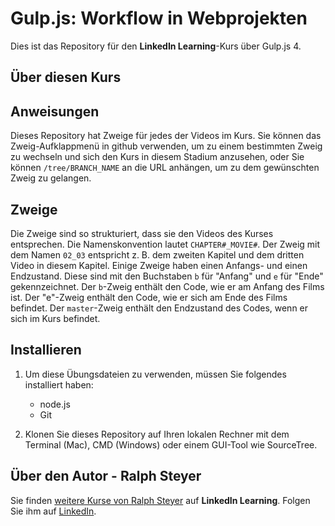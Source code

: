 # Gulp.js: Workflow in Webprojekten

Dies ist das Repository für den **LinkedIn Learning**-Kurs über Gulp.js 4. 

## Über diesen Kurs

## Anweisungen

Dieses Repository hat Zweige für jedes der Videos im Kurs. Sie können das Zweig-Aufklappmenü in github verwenden, um zu einem bestimmten Zweig zu wechseln und sich den Kurs in diesem Stadium anzusehen, oder Sie können `/tree/BRANCH_NAME` an die URL anhängen, um zu dem gewünschten Zweig zu gelangen.

## Zweige

Die Zweige sind so strukturiert, dass sie den Videos des Kurses entsprechen. Die Namenskonvention lautet `CHAPTER#_MOVIE#`. Der Zweig mit dem Namen `02_03` entspricht z. B. dem zweiten Kapitel und dem dritten Video in diesem Kapitel.
Einige Zweige haben einen Anfangs- und einen Endzustand. Diese sind mit den Buchstaben `b` für "Anfang" und `e` für "Ende" gekennzeichnet. Der `b`-Zweig enthält den Code, wie er am Anfang des Films ist. Der "e"-Zweig enthält den Code, wie er sich am Ende des Films befindet. Der `master`-Zweig enthält den Endzustand des Codes, wenn er sich im Kurs befindet.

## Installieren

1. Um diese Übungsdateien zu verwenden, müssen Sie folgendes installiert haben:

   - node.js
   - Git

2. Klonen Sie dieses Repository auf Ihren lokalen Rechner mit dem Terminal (Mac), CMD (Windows) oder einem GUI-Tool wie SourceTree.

## Über den Autor - Ralph Steyer
Sie finden [weitere Kurse von Ralph Steyer](https://www.linkedin.com/learning/instructors/ralph-steyer) auf **LinkedIn Learning**. Folgen Sie ihm auf [LinkedIn](https://www.linkedin.com/in/ralph-steyer-a69781/?trk=lil_instructor). 

